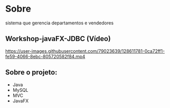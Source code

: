 
# Sobre
  sistema que gerencia departamentos e vendedores
 
## Workshop-javaFX-JDBC (Vídeo)

https://user-images.githubusercontent.com/79023639/128611781-0ca72ff1-fe59-4066-8ebc-805720582f84.mp4

## Sobre o projeto:
- Java
- MySQL
- MVC
- JavaFX
